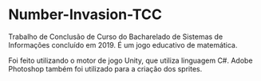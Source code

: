 # Number-Invasion-TCC
Trabalho de Conclusão de Curso do Bacharelado de Sistemas de Informações concluído em 2019. É um jogo educativo de matemática.

Foi feito utilizando o motor de jogo Unity, que utiliza linguagem C#. Adobe Photoshop também foi utilizado para a criação dos sprites.
